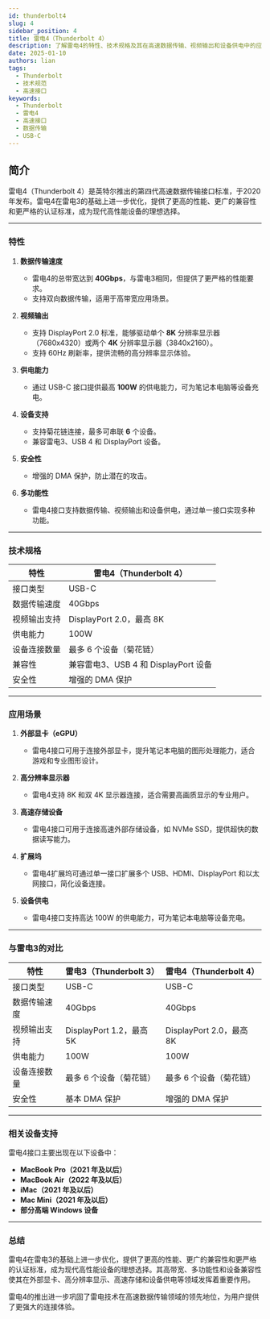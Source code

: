 ```yaml
---
id: thunderbolt4
slug: 4
sidebar_position: 4
title: 雷电4（Thunderbolt 4）
description: 了解雷电4的特性、技术规格及其在高速数据传输、视频输出和设备供电中的应用
date: 2025-01-10
authors: lian
tags: 
  - Thunderbolt
  - 技术规范
  - 高速接口
keywords:                             
  - Thunderbolt
  - 雷电4
  - 高速接口
  - 数据传输
  - USB-C
---
```


## 简介
雷电4（Thunderbolt 4）是英特尔推出的第四代高速数据传输接口标准，于2020年发布。雷电4在雷电3的基础上进一步优化，提供了更高的性能、更广的兼容性和更严格的认证标准，成为现代高性能设备的理想选择。

---

### 特性
1. **数据传输速度**
   - 雷电4的总带宽达到 **40Gbps**，与雷电3相同，但提供了更严格的性能要求。
   - 支持双向数据传输，适用于高带宽应用场景。

2. **视频输出**
   - 支持 DisplayPort 2.0 标准，能够驱动单个 **8K** 分辨率显示器（7680x4320）或两个 **4K** 分辨率显示器（3840x2160）。
   - 支持 60Hz 刷新率，提供流畅的高分辨率显示体验。

3. **供电能力**
   - 通过 USB-C 接口提供最高 **100W** 的供电能力，可为笔记本电脑等设备充电。

4. **设备支持**
   - 支持菊花链连接，最多可串联 **6** 个设备。
   - 兼容雷电3、USB 4 和 DisplayPort 设备。

5. **安全性**
   - 增强的 DMA 保护，防止潜在的攻击。

6. **多功能性**
   - 雷电4接口支持数据传输、视频输出和设备供电，通过单一接口实现多种功能。

---

### 技术规格
| 特性                 | 雷电4（Thunderbolt 4）         |
|----------------------|-------------------------------|
| 接口类型             | USB-C                         |
| 数据传输速度         | 40Gbps                        |
| 视频输出支持         | DisplayPort 2.0，最高 8K      |
| 供电能力             | 100W                          |
| 设备连接数量         | 最多 6 个设备（菊花链）       |
| 兼容性               | 兼容雷电3、USB 4 和 DisplayPort 设备 |
| 安全性               | 增强的 DMA 保护               |

---

### 应用场景
1. **外部显卡（eGPU）**
   - 雷电4接口可用于连接外部显卡，提升笔记本电脑的图形处理能力，适合游戏和专业图形设计。

2. **高分辨率显示器**
   - 雷电4支持 8K 和双 4K 显示器连接，适合需要高画质显示的专业用户。

3. **高速存储设备**
   - 雷电4接口可用于连接高速外部存储设备，如 NVMe SSD，提供超快的数据读写能力。

4. **扩展坞**
   - 雷电4扩展坞可通过单一接口扩展多个 USB、HDMI、DisplayPort 和以太网接口，简化设备连接。

5. **设备供电**
   - 雷电4接口支持高达 100W 的供电能力，可为笔记本电脑等设备充电。

---

### 与雷电3的对比
| 特性                 | 雷电3（Thunderbolt 3）         | 雷电4（Thunderbolt 4）         |
|----------------------|-------------------------------|-------------------------------|
| 接口类型             | USB-C                         | USB-C                         |
| 数据传输速度         | 40Gbps                        | 40Gbps                        |
| 视频输出支持         | DisplayPort 1.2，最高 5K      | DisplayPort 2.0，最高 8K      |
| 供电能力             | 100W                          | 100W                          |
| 设备连接数量         | 最多 6 个设备（菊花链）       | 最多 6 个设备（菊花链）       |
| 安全性               | 基本 DMA 保护                 | 增强的 DMA 保护               |

---

### 相关设备支持
雷电4接口主要出现在以下设备中：
- **MacBook Pro（2021 年及以后）**
- **MacBook Air（2022 年及以后）**
- **iMac（2021 年及以后）**
- **Mac Mini（2021 年及以后）**
- **部分高端 Windows 设备**

---

### 总结
雷电4在雷电3的基础上进一步优化，提供了更高的性能、更广的兼容性和更严格的认证标准，成为现代高性能设备的理想选择。其高带宽、多功能性和设备兼容性使其在外部显卡、高分辨率显示、高速存储和设备供电等领域发挥着重要作用。

雷电4的推出进一步巩固了雷电技术在高速数据传输领域的领先地位，为用户提供了更强大的连接体验。